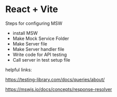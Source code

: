 # React + Vite

Steps for configuring MSW

- install MSW
- Make Mock Service Folder
- Make Server file
- Make Server handler file
- Write code for API testing
- Call server in test  setup file


helpful links:

https://testing-library.com/docs/queries/about/

https://mswjs.io/docs/concepts/response-resolver
